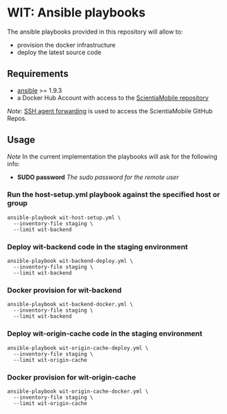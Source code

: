 # WIT: Ansible playbooks

The ansible playbooks provided in this repository will allow to:
- provision the docker infrastructure
- deploy the latest source code

## Requirements
- [ansible](http://www.ansible.com) >= 1.9.3
- a Docker Hub Account with access to the [ScientiaMobile repository](https://hub.docker.com/u/scientiamobile/dashboard/)

*Note*: [SSH agent forwarding](https://developer.github.com/guides/using-ssh-agent-forwarding/) is used to access the ScientiaMobile GitHub Repos.

## Usage

*Note* In the current implementation the playbooks will ask for the following info:

- **SUDO password** *The sudo password for the remote user*

### Run the host-setup.yml playbook against the specified host or group
    ansible-playbook wit-host-setup.yml \
      --inventory-file staging \
      --limit wit-backend

### Deploy wit-backend code in the staging environment
    ansible-playbook wit-backend-deploy.yml \
      --inventory-file staging \
      --limit wit-backend

### Docker provision for wit-backend
    ansible-playbook wit-backend-docker.yml \
      --inventory-file staging \
      --limit wit-backend

### Deploy wit-origin-cache code in the staging environment
    ansible-playbook wit-origin-cache-deploy.yml \
      --inventory-file staging \
      --limit wit-origin-cache

### Docker provision for wit-origin-cache
    ansible-playbook wit-origin-cache-docker.yml \
      --inventory-file staging \
      --limit wit-origin-cache
